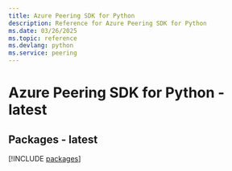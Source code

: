 ```yaml
---
title: Azure Peering SDK for Python
description: Reference for Azure Peering SDK for Python
ms.date: 03/26/2025
ms.topic: reference
ms.devlang: python
ms.service: peering
---
```

# Azure Peering SDK for Python - latest
## Packages - latest
[!INCLUDE [packages](peering-index.md)]